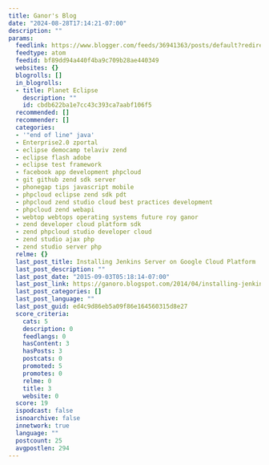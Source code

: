 ```yaml
---
title: Ganor's Blog
date: "2024-08-28T17:14:21-07:00"
description: ""
params:
  feedlink: https://www.blogger.com/feeds/36941363/posts/default?redirect=false
  feedtype: atom
  feedid: bf89dd94a440f4ba9c709b28ae440349
  websites: {}
  blogrolls: []
  in_blogrolls:
  - title: Planet Eclipse
    description: ""
    id: cbdb622ba1e7cc43c393ca7aabf106f5
  recommended: []
  recommender: []
  categories:
  - '"end of line" java'
  - Enterprise2.0 zportal
  - eclipse democamp telaviv zend
  - eclipse flash adobe
  - eclipse test framework
  - facebook app development phpcloud
  - git github zend sdk server
  - phonegap tips javascript mobile
  - phpcloud eclipse zend sdk pdt
  - phpcloud zend studio cloud best practices development
  - phpcloud zend webapi
  - webtop webtops operating systems future roy ganor
  - zend developer cloud platform sdk
  - zend phpcloud studio developer cloud
  - zend studio ajax php
  - zend studio server php
  relme: {}
  last_post_title: Installing Jenkins Server on Google Cloud Platform
  last_post_description: ""
  last_post_date: "2015-09-03T05:18:14-07:00"
  last_post_link: https://ganoro.blogspot.com/2014/04/installing-jenkins-server-on-google.html
  last_post_categories: []
  last_post_language: ""
  last_post_guid: ed4c9d86eb5a09f86e164560315d8e27
  score_criteria:
    cats: 5
    description: 0
    feedlangs: 0
    hasContent: 3
    hasPosts: 3
    postcats: 0
    promoted: 5
    promotes: 0
    relme: 0
    title: 3
    website: 0
  score: 19
  ispodcast: false
  isnoarchive: false
  innetwork: true
  language: ""
  postcount: 25
  avgpostlen: 294
---
```


